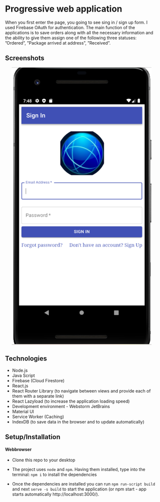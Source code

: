 <h1>Progressive web application</h1>
When you first enter the page, you going to see sing in / sign up form. I used Firebase OAuth for authentication. 
The main function of the applications is to save orders along with all the necessary information and the ability to give them assign one of the following three statuses: ”Ordered”, ”Package arrived at address”, ”Received”.

<h2>Screenshots</h2>
<p align="center">
<img src="images/Login.png" alt="login"/>
</p>


 <h2>Technologies</h2>
 
- Node.js
- Java Script
- Firebase (Cloud Firestore)
- React.js
- React Router Library (to navigate between views and provide each of them with a separate link)
- React Lazyload (to increase the application loading speed)
- Development environment - Webstorm JetBrains
- Material UI
- Service Worker (Caching)
- IndexDB (to save data in the browser and to update automatically)

 <h2>Setup/Installation</h2>
 <h4> Webbrowser </h4>
 
 - Clone this repo to your desktop
 
 - The project uses `node` and `npm`. Having them installed, type into the terminal: `npm i` to install the dependencies

- Once the dependencies are installed you can run `npm run-script build` and next `serve -s build` to start the application (or npm start - app starts automatically http://localhost:3000/).




